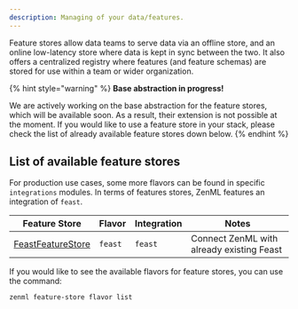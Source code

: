 ```yaml
---
description: Managing of your data/features.
---
```


Feature stores allow data teams to serve data via an offline store, and an 
online low-latency store where data is kept in sync between the two. It also 
offers a centralized registry where features (and feature schemas) are stored 
for use within a team or wider organization.

{% hint style="warning" %}
**Base abstraction in progress!**

We are actively working on the base abstraction for the feature stores, which 
will be available soon. As a result, their extension is not possible at the 
moment. If you would like to use a feature store in your stack, please check 
the list of already available feature stores down below.
{% endhint %}

## List of available feature stores

For production use cases, some more flavors can be found in specific 
`integrations` modules. In terms of features stores, ZenML features an 
integration of `feast`.

| Feature Store | Flavor | Integration | Notes             |
|----------------|--------|-------------|-------------------|
| [FeastFeatureStore](./feast.md) | `feast` | `feast` | Connect ZenML with already existing Feast |

If you would like to see the available flavors for feature stores, you can 
use the command:

```shell
zenml feature-store flavor list
```